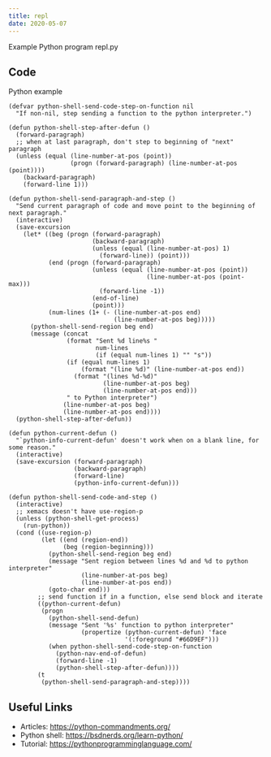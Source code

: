 ```yaml
---
title: repl
date: 2020-05-07
---
```

Example Python program repl.py


## Code

Python example

    (defvar python-shell-send-code-step-on-function nil
      "If non-nil, step sending a function to the python interpreter.")
    
    (defun python-shell-step-after-defun ()
      (forward-paragraph)
      ;; when at last paragraph, don't step to beginning of "next" paragraph
      (unless (equal (line-number-at-pos (point))
                     (progn (forward-paragraph) (line-number-at-pos (point))))
        (backward-paragraph)
        (forward-line 1)))
    
    (defun python-shell-send-paragraph-and-step ()
      "Send current paragraph of code and move point to the beginning of next paragraph."
      (interactive)
      (save-excursion
        (let* ((beg (progn (forward-paragraph)
                           (backward-paragraph)
                           (unless (equal (line-number-at-pos) 1) 
                             (forward-line)) (point)))
               (end (progn (forward-paragraph) 
                           (unless (equal (line-number-at-pos (point))
                                          (line-number-at-pos (point-max)))
                             (forward-line -1))
                           (end-of-line)
                           (point)))
               (num-lines (1+ (- (line-number-at-pos end)
                                 (line-number-at-pos beg)))))
          (python-shell-send-region beg end)
          (message (concat 
                    (format "Sent %d line%s "
                            num-lines
                            (if (equal num-lines 1) "" "s"))
                    (if (equal num-lines 1) 
                        (format "(line %d)" (line-number-at-pos end))
                      (format "(lines %d-%d)" 
                              (line-number-at-pos beg) 
                              (line-number-at-pos end)))
                    " to Python interpreter")
                   (line-number-at-pos beg)
                   (line-number-at-pos end))))
      (python-shell-step-after-defun))
    
    (defun python-current-defun ()
      "`python-info-current-defun' doesn't work when on a blank line, for some reason."
      (interactive)
      (save-excursion (forward-paragraph)
                      (backward-paragraph)
                      (forward-line)
                      (python-info-current-defun)))
    
    (defun python-shell-send-code-and-step ()
      (interactive)
      ;; xemacs doesn't have use-region-p
      (unless (python-shell-get-process)
        (run-python))
      (cond ((use-region-p)
             (let ((end (region-end))
                   (beg (region-beginning)))
               (python-shell-send-region beg end)
               (message "Sent region between lines %d and %d to python interpreter"
                        (line-number-at-pos beg)
                        (line-number-at-pos end))
               (goto-char end)))
            ;; send function if in a function, else send block and iterate
            ((python-current-defun)
             (progn
               (python-shell-send-defun)
               (message "Sent '%s' function to python interpreter"
                        (propertize (python-current-defun) 'face
                                    '(:foreground "#66D9EF")))
               (when python-shell-send-code-step-on-function
                 (python-nav-end-of-defun)
                 (forward-line -1)
                 (python-shell-step-after-defun))))
            (t
             (python-shell-send-paragraph-and-step))))

## Useful Links

- Articles: https://python-commandments.org/
- Python shell: https://bsdnerds.org/learn-python/
- Tutorial: https://pythonprogramminglanguage.com/
